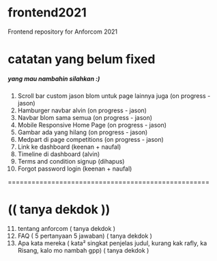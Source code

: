 # frontend2021
Frontend repository for Anforcom 2021 

# catatan yang belum fixed
##### yang mau nambahin silahkan :)
1. Scroll bar custom jason blom untuk page lainnya juga (on progress - jason)
2. Hamburger navbar alvin (on progress  - jason)
3. Navbar blom sama semua (on progress  - jason)
4. Mobile Responsive Home Page (on progress  - jason)
5. Gambar ada yang hilang (on progress  - jason)
6. Medpart di page competitions (on progress  - jason)
7. Link ke dashboard (keenan + naufal)
8. Timeline di dashboard (alvin)
9. Terms and condition signup (dihapus)
10. Forgot password login (keenan + naufal)

===================================================
# (( tanya dekdok ))

11. tentang anforcom ( tanya dekdok )
12. FAQ ( 5 pertanyaan 5 jawaban) ( tanya dekdok )
13. Apa kata mereka ( kata² singkat penjelas judul, kurang kak rafly, ka Risang, kalo mo nambah gpp) ( tanya dekdok )

